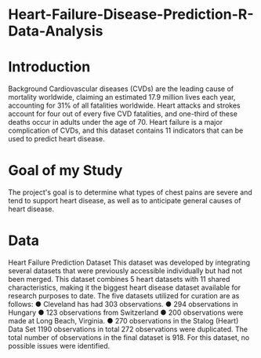 # Heart-Failure-Disease-Prediction-R-Data-Analysis

# Introduction
Background
Cardiovascular diseases (CVDs) are the leading cause of mortality worldwide, claiming an estimated 17.9 million lives each year, accounting for 31% of all fatalities worldwide. Heart attacks and strokes account for four out of every five CVD fatalities, and one-third of these deaths occur in adults under the age of 70. Heart failure is a major complication of CVDs, and this dataset contains 11 indicators that can be used to predict heart disease.

# Goal of my Study
The project's goal is to determine what types of chest pains are severe and tend to support heart disease, as well as to anticipate general causes of heart disease.

# Data
Heart Failure Prediction Dataset
This dataset was developed by integrating several datasets that were previously accessible individually but had not been merged. This dataset combines 5 heart datasets with 11 shared characteristics, making it the biggest heart disease dataset available for research purposes to date.
The five datasets utilized for curation are as follows: 
● Cleveland has had 303 observations.
● 294 observations in Hungary
● 123 observations from Switzerland
● 200 observations were made at Long Beach, Virginia. 
● 270 observations in the Stalog (Heart) Data Set
1190 observations in total
272 observations were duplicated.
The total number of observations in the final dataset is 918. For this dataset, no possible issues were identified.
